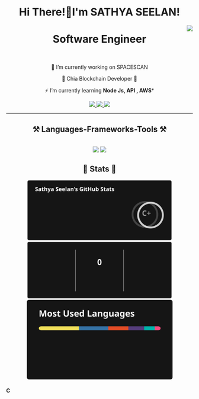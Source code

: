 <h1 align="center">
    Hi There!👋I'm SATHYA SEELAN!
   </h1>
<img align="right" src="https://visitor-badge.laobi.icu/badge?page_id=SathyaSeelanG.SathyaSeelanG" />

<h1 align="center">Software Engineer </h1>


<br/>

<div align="center">

 🔭 I’m currently working on SPACESCAN 
 
 🍃 Chia Blockchain Developer 🍃

⚡ I’m currently learning **Node Js, API , AWS***

 </div>
 
<div align="center"> 
  <a href="mailto:sathyaseelangunasekar@gmail.com">
    <img src="https://img.shields.io/badge/Gmail-333333?style=for-the-badge&logo=gmail&logoColor=red" />
  </a>
  <a href="https://www.linkedin.com/in/sathya-seelan-gunasekar/" target="_blank">
    <img src="https://img.shields.io/badge/LinkedIn-0077B5?style=for-the-badge&logo=linkedin&logoColor=white" target="_blank" />
  </a>
  <a href="https://sathyaseelang.github.io/Portfolio/" target="_blank">
     <img src="https://img.shields.io/badge/Portfolio-FF5722?style=for-the-badge&logo=todoist&logoColor=white" target="_blank" /> <!-- sqlite, safari, google-chrome are other good icon options -->
  </a>
</div>

 <hr/>
 
<h2 align="center">⚒️ Languages-Frameworks-Tools ⚒️</h2>
<br/>
<div align="center">
    <img src="https://skillicons.dev/icons?i=react,html,css,vscode,github,figma,git" />
    <img src="https://skillicons.dev/icons?i=nodejs,python,javascript,c,java,nextjs,mysql" /><br>
</div>

<h2 align="center"> 🤖 Stats 🤖</h2>
<div align=center>
  <img width=390   src="https://raw.githubusercontent.com/SathyaSeelanG/SathyaSeelanG/53e3deeb41e0d317404bf0c88a0fee0e69c21494/Files/stats1.svg" alt="streak stats"/>
  <img width=390  src="https://raw.githubusercontent.com/SathyaSeelanG/SathyaSeelanG/53e3deeb41e0d317404bf0c88a0fee0e69c21494/Files/stats2.svg"  alt="readme stats" />
  <br/>
  <img width=395 align="center" src="https://raw.githubusercontent.com/SathyaSeelanG/SathyaSeelanG/53e3deeb41e0d317404bf0c88a0fee0e69c21494/Files/stats3.svg" alt="top langs" />
</div>

<h4>C</h4>
